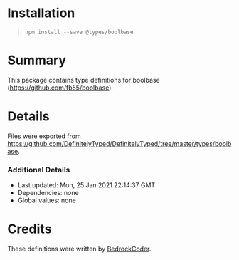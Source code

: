 # Installation
> `npm install --save @types/boolbase`

# Summary
This package contains type definitions for boolbase (https://github.com/fb55/boolbase).

# Details
Files were exported from https://github.com/DefinitelyTyped/DefinitelyTyped/tree/master/types/boolbase.

### Additional Details
 * Last updated: Mon, 25 Jan 2021 22:14:37 GMT
 * Dependencies: none
 * Global values: none

# Credits
These definitions were written by [BedrockCoder](https://github.com/bedrockcoder).

